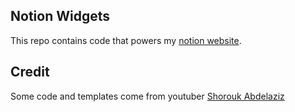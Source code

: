 ## Notion Widgets
This repo contains code that powers my [notion website](edison-chen.notion.site).

## Credit
Some code and templates come from youtuber [Shorouk Abdelaziz](https://www.youtube.com/@shorouksaziz)
